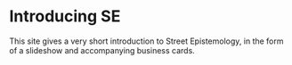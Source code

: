 # Introducing SE

This site gives a very short introduction to Street Epistemology, in the
form of a slideshow and accompanying business cards.


